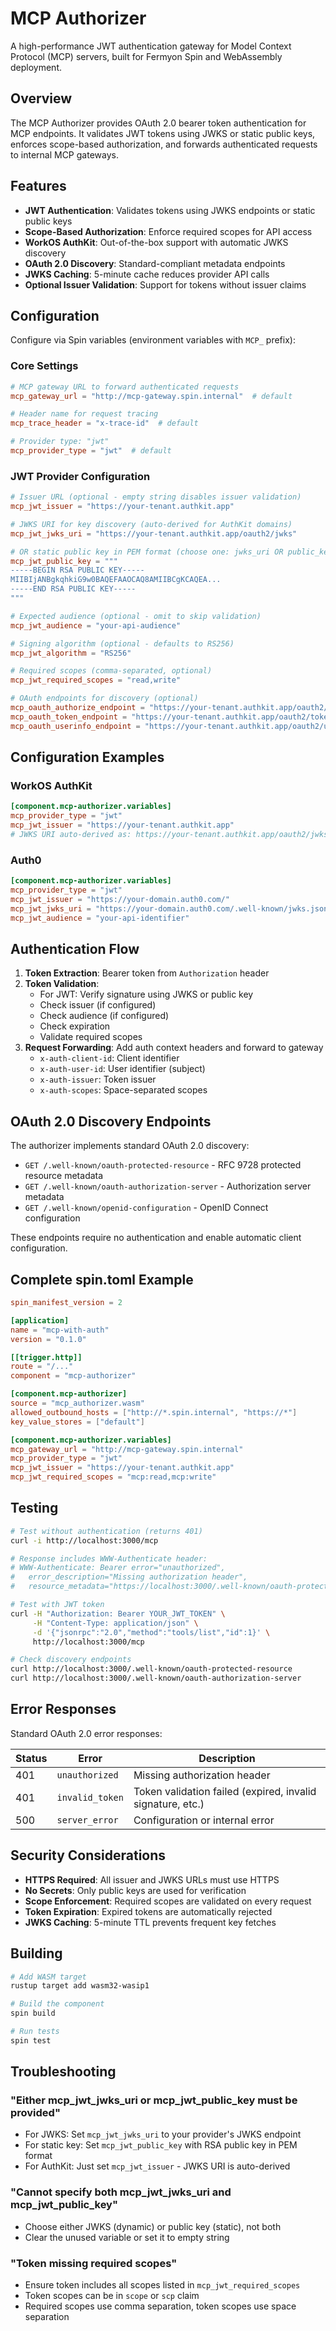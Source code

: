 # MCP Authorizer

A high-performance JWT authentication gateway for Model Context Protocol (MCP) servers, built for Fermyon Spin and WebAssembly deployment.

## Overview

The MCP Authorizer provides OAuth 2.0 bearer token authentication for MCP endpoints. It validates JWT tokens using JWKS or static public keys, enforces scope-based authorization, and forwards authenticated requests to internal MCP gateways.

## Features

- **JWT Authentication**: Validates tokens using JWKS endpoints or static public keys
- **Scope-Based Authorization**: Enforce required scopes for API access
- **WorkOS AuthKit**: Out-of-the-box support with automatic JWKS discovery
- **OAuth 2.0 Discovery**: Standard-compliant metadata endpoints
- **JWKS Caching**: 5-minute cache reduces provider API calls
- **Optional Issuer Validation**: Support for tokens without issuer claims

## Configuration

Configure via Spin variables (environment variables with `MCP_` prefix):

### Core Settings

```toml
# MCP gateway URL to forward authenticated requests
mcp_gateway_url = "http://mcp-gateway.spin.internal"  # default

# Header name for request tracing
mcp_trace_header = "x-trace-id"  # default

# Provider type: "jwt"
mcp_provider_type = "jwt"  # default
```

### JWT Provider Configuration

```toml
# Issuer URL (optional - empty string disables issuer validation)
mcp_jwt_issuer = "https://your-tenant.authkit.app"

# JWKS URI for key discovery (auto-derived for AuthKit domains)
mcp_jwt_jwks_uri = "https://your-tenant.authkit.app/oauth2/jwks"

# OR static public key in PEM format (choose one: jwks_uri OR public_key)
mcp_jwt_public_key = """
-----BEGIN RSA PUBLIC KEY-----
MIIBIjANBgkqhkiG9w0BAQEFAAOCAQ8AMIIBCgKCAQEA...
-----END RSA PUBLIC KEY-----
"""

# Expected audience (optional - omit to skip validation)
mcp_jwt_audience = "your-api-audience"

# Signing algorithm (optional - defaults to RS256)
mcp_jwt_algorithm = "RS256"

# Required scopes (comma-separated, optional)
mcp_jwt_required_scopes = "read,write"

# OAuth endpoints for discovery (optional)
mcp_oauth_authorize_endpoint = "https://your-tenant.authkit.app/oauth2/authorize"
mcp_oauth_token_endpoint = "https://your-tenant.authkit.app/oauth2/token"
mcp_oauth_userinfo_endpoint = "https://your-tenant.authkit.app/oauth2/userinfo"
```

## Configuration Examples

### WorkOS AuthKit

```toml
[component.mcp-authorizer.variables]
mcp_provider_type = "jwt"
mcp_jwt_issuer = "https://your-tenant.authkit.app"
# JWKS URI auto-derived as: https://your-tenant.authkit.app/oauth2/jwks
```

### Auth0

```toml
[component.mcp-authorizer.variables]
mcp_provider_type = "jwt"
mcp_jwt_issuer = "https://your-domain.auth0.com/"
mcp_jwt_jwks_uri = "https://your-domain.auth0.com/.well-known/jwks.json"
mcp_jwt_audience = "your-api-identifier"
```

## Authentication Flow

1. **Token Extraction**: Bearer token from `Authorization` header
2. **Token Validation**:
   - For JWT: Verify signature using JWKS or public key
   - Check issuer (if configured)
   - Check audience (if configured)
   - Check expiration
   - Validate required scopes
3. **Request Forwarding**: Add auth context headers and forward to gateway
   - `x-auth-client-id`: Client identifier
   - `x-auth-user-id`: User identifier (subject)
   - `x-auth-issuer`: Token issuer
   - `x-auth-scopes`: Space-separated scopes

## OAuth 2.0 Discovery Endpoints

The authorizer implements standard OAuth 2.0 discovery:

- `GET /.well-known/oauth-protected-resource` - RFC 9728 protected resource metadata
- `GET /.well-known/oauth-authorization-server` - Authorization server metadata
- `GET /.well-known/openid-configuration` - OpenID Connect configuration

These endpoints require no authentication and enable automatic client configuration.

## Complete spin.toml Example

```toml
spin_manifest_version = 2

[application]
name = "mcp-with-auth"
version = "0.1.0"

[[trigger.http]]
route = "/..."
component = "mcp-authorizer"

[component.mcp-authorizer]
source = "mcp_authorizer.wasm"
allowed_outbound_hosts = ["http://*.spin.internal", "https://*"]
key_value_stores = ["default"]

[component.mcp-authorizer.variables]
mcp_gateway_url = "http://mcp-gateway.spin.internal"
mcp_provider_type = "jwt"
mcp_jwt_issuer = "https://your-tenant.authkit.app"
mcp_jwt_required_scopes = "mcp:read,mcp:write"
```

## Testing

```bash
# Test without authentication (returns 401)
curl -i http://localhost:3000/mcp

# Response includes WWW-Authenticate header:
# WWW-Authenticate: Bearer error="unauthorized", 
#   error_description="Missing authorization header",
#   resource_metadata="https://localhost:3000/.well-known/oauth-protected-resource"

# Test with JWT token
curl -H "Authorization: Bearer YOUR_JWT_TOKEN" \
     -H "Content-Type: application/json" \
     -d '{"jsonrpc":"2.0","method":"tools/list","id":1}' \
     http://localhost:3000/mcp

# Check discovery endpoints
curl http://localhost:3000/.well-known/oauth-protected-resource
curl http://localhost:3000/.well-known/oauth-authorization-server
```

## Error Responses

Standard OAuth 2.0 error responses:

| Status | Error | Description |
|--------|-------|-------------|
| 401 | `unauthorized` | Missing authorization header |
| 401 | `invalid_token` | Token validation failed (expired, invalid signature, etc.) |
| 500 | `server_error` | Configuration or internal error |

## Security Considerations

- **HTTPS Required**: All issuer and JWKS URLs must use HTTPS
- **No Secrets**: Only public keys are used for verification
- **Scope Enforcement**: Required scopes are validated on every request
- **Token Expiration**: Expired tokens are automatically rejected
- **JWKS Caching**: 5-minute TTL prevents frequent key fetches

## Building

```bash
# Add WASM target
rustup target add wasm32-wasip1

# Build the component
spin build

# Run tests
spin test
```

## Troubleshooting

### "Either mcp_jwt_jwks_uri or mcp_jwt_public_key must be provided"
- For JWKS: Set `mcp_jwt_jwks_uri` to your provider's JWKS endpoint
- For static key: Set `mcp_jwt_public_key` with RSA public key in PEM format
- For AuthKit: Just set `mcp_jwt_issuer` - JWKS URI is auto-derived

### "Cannot specify both mcp_jwt_jwks_uri and mcp_jwt_public_key"
- Choose either JWKS (dynamic) or public key (static), not both
- Clear the unused variable or set it to empty string

### "Token missing required scopes"
- Ensure token includes all scopes listed in `mcp_jwt_required_scopes`
- Token scopes can be in `scope` or `scp` claim
- Required scopes use comma separation, token scopes use space separation